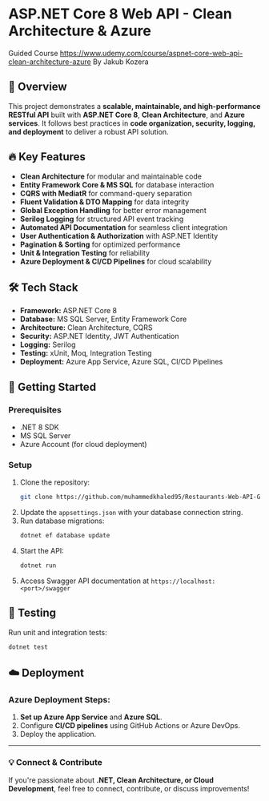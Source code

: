 # ASP.NET Core 8 Web API - Clean Architecture & Azure
Guided Course https://www.udemy.com/course/aspnet-core-web-api-clean-architecture-azure By Jakub Kozera
## 📌 Overview
This project demonstrates a **scalable, maintainable, and high-performance RESTful API** built with **ASP.NET Core 8**, **Clean Architecture**, and **Azure services**. It follows best practices in **code organization, security, logging, and deployment** to deliver a robust API solution.

## 🔥 Key Features
- **Clean Architecture** for modular and maintainable code
- **Entity Framework Core & MS SQL** for database interaction
- **CQRS with MediatR** for command-query separation
- **Fluent Validation & DTO Mapping** for data integrity
- **Global Exception Handling** for better error management
- **Serilog Logging** for structured API event tracking
- **Automated API Documentation** for seamless client integration
- **User Authentication & Authorization** with ASP.NET Identity
- **Pagination & Sorting** for optimized performance
- **Unit & Integration Testing** for reliability
- **Azure Deployment & CI/CD Pipelines** for cloud scalability

## 🛠️ Tech Stack
- **Framework:** ASP.NET Core 8
- **Database:** MS SQL Server, Entity Framework Core
- **Architecture:** Clean Architecture, CQRS
- **Security:** ASP.NET Identity, JWT Authentication
- **Logging:** Serilog
- **Testing:** xUnit, Moq, Integration Testing
- **Deployment:** Azure App Service, Azure SQL, CI/CD Pipelines

## 🚀 Getting Started
### Prerequisites
- .NET 8 SDK
- MS SQL Server
- Azure Account (for cloud deployment)

### Setup
1. Clone the repository:
   ```sh
   git clone https://github.com/muhammedkhaled95/Restaurants-Web-API-Guided-Project.git
   ```
2. Update the `appsettings.json` with your database connection string.
3. Run database migrations:
   ```sh
   dotnet ef database update
   ```
4. Start the API:
   ```sh
   dotnet run
   ```
5. Access Swagger API documentation at `https://localhost:<port>/swagger`

## 🧪 Testing
Run unit and integration tests:
```sh
dotnet test
```

## ☁️ Deployment
### Azure Deployment Steps:
1. **Set up Azure App Service** and **Azure SQL**.
2. Configure **CI/CD pipelines** using GitHub Actions or Azure DevOps.
3. Deploy the application.

---
### 💡 Connect & Contribute
If you're passionate about **.NET, Clean Architecture, or Cloud Development**, feel free to connect, contribute, or discuss improvements!
